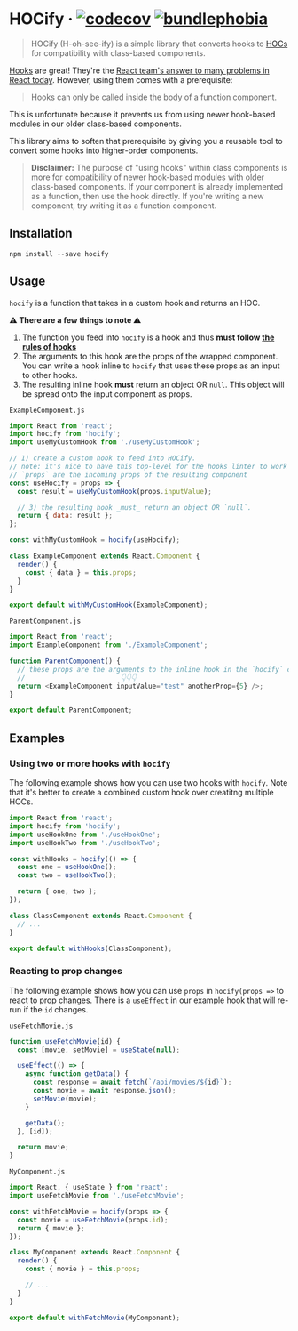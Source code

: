 # HOCify · [![codecov](https://codecov.io/gh/ricokahler/hocify/branch/master/graph/badge.svg)](https://codecov.io/gh/ricokahler/hocify) [![bundlephobia](https://badgen.net/bundlephobia/minzip/hocify)](https://bundlephobia.com/result?p=hocify)

> HOCify (H-oh-see-ify) is a simple library that converts hooks to [HOCs](https://reactjs.org/docs/higher-order-components.html) for compatibility with class-based components.

[Hooks](https://reactjs.org/docs/hooks-intro.html) are great! They're the [React team's answer to many problems in React today](https://youtu.be/dpw9EHDh2bM?t=757). However, using them comes with a prerequisite:

> Hooks can only be called inside the body of a function component.

This is unfortunate because it prevents us from using newer hook-based modules in our older class-based components.

This library aims to soften that prerequisite by giving you a reusable tool to convert some hooks into higher-order components.

> **Disclaimer:** The purpose of "using hooks" within class components is more for compatibility of newer hook-based modules with older class-based components. If your component is already implemented as a function, then use the hook directly. If you're writing a new component, try writing it as a function component.

## Installation

```
npm install --save hocify
```

## Usage

`hocify` is a function that takes in a custom hook and returns an HOC.

**⚠️️ There are a few things to note ️️️️️️⚠️**

1. The function you feed into `hocify` is a hook and thus **must follow [the rules of hooks](https://reactjs.org/docs/hooks-rules.html)**
2. The arguments to this hook are the props of the wrapped component. You can write a hook inline to `hocify` that uses these props as an input to other hooks.
3. The resulting inline hook **must** return an object OR `null`. This object will be spread onto the input component as props.

`ExampleComponent.js`

```js
import React from 'react';
import hocify from 'hocify';
import useMyCustomHook from './useMyCustomHook';

// 1) create a custom hook to feed into HOCify.
// note: it's nice to have this top-level for the hooks linter to work correctly
// `props` are the incoming props of the resulting component
const useHocify = props => {
  const result = useMyCustomHook(props.inputValue);

  // 3) the resulting hook _must_ return an object OR `null`.
  return { data: result };
};

const withMyCustomHook = hocify(useHocify);

class ExampleComponent extends React.Component {
  render() {
    const { data } = this.props;
  }
}

export default withMyCustomHook(ExampleComponent);
```

`ParentComponent.js`

```js
import React from 'react';
import ExampleComponent from './ExampleComponent';

function ParentComponent() {
  // these props are the arguments to the inline hook in the `hocify` call above
  //                        👇👇👇
  return <ExampleComponent inputValue="test" anotherProp={5} />;
}

export default ParentComponent;
```

## Examples

### Using two or more hooks with `hocify`

The following example shows how you can use two hooks with `hocify`. Note that it's better to create a combined custom hook over creatitng multiple HOCs.

```js
import React from 'react';
import hocify from 'hocify';
import useHookOne from './useHookOne';
import useHookTwo from './useHookTwo';

const withHooks = hocify(() => {
  const one = useHookOne();
  const two = useHookTwo();

  return { one, two };
});

class ClassComponent extends React.Component {
  // ...
}

export default withHooks(ClassComponent);
```

### Reacting to prop changes

The following example shows how you can use `props` in `hocify(props =>` to react to prop changes. There is a `useEffect` in our example hook that will re-run if the `id` changes.

`useFetchMovie.js`

```js
function useFetchMovie(id) {
  const [movie, setMovie] = useState(null);

  useEffect(() => {
    async function getData() {
      const response = await fetch(`/api/movies/${id}`);
      const movie = await response.json();
      setMovie(movie);
    }

    getData();
  }, [id]);

  return movie;
}
```

`MyComponent.js`

```js
import React, { useState } from 'react';
import useFetchMovie from './useFetchMovie';

const withFetchMovie = hocify(props => {
  const movie = useFetchMovie(props.id);
  return { movie };
});

class MyComponent extends React.Component {
  render() {
    const { movie } = this.props;

    // ...
  }
}

export default withFetchMovie(MyComponent);
```
